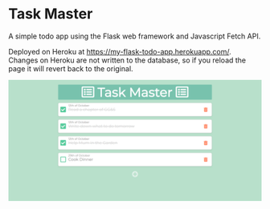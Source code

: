 # Task Master

A simple todo app using the Flask web framework and Javascript Fetch API. 

Deployed on Heroku at https://my-flask-todo-app.herokuapp.com/. Changes on Heroku are not written to the database, so if you reload the page it will revert back to the original.

![screenshot](screenshot.png)
